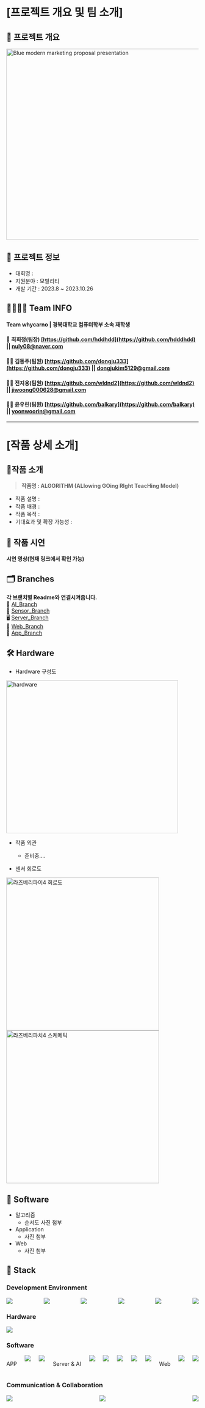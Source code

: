 <h1>[프로젝트 개요 및 팀 소개]</h1>

## 📑 프로젝트 개요
<img src="https://github.com/hdddhdd/whycarno_6043/assets/71762328/f457edc0-3fae-4625-99f3-3aa6aa0d005e" alt="Blue modern marketing proposal presentation" width="850" height="500">

## 📰 프로젝트 정보
* 대회명 :
* 지원분야 : 모빌리티
* 개발 기간 : 2023.8 ~ 2023.10.26
## 👨‍👩‍👧‍👦 Team INFO
#### Team whycarno | 경북대학교 컴퓨터학부 소속 재학생

#### 🤷 최희정(팀장) [https://github.com/hddhdd](https://github.com/hdddhdd) || [nuly08@naver.com](mailto:nuly08@naver.com)

#### 🧑‍💻 김동주(팀원) [https://github.com/dongju333](https://github.com/dongju333) || [dongjukim5129@gmail.com](mailto:dongjukim5129@gmail.com)

#### 🤷‍♀️ 전지웅(팀원) [https://github.com/wldnd2](https://github.com/wldnd2) || [jiwoong000628@gmail.com](mailto:jiwoong000628@gmail.com)

#### 🤷‍♂️ 윤우린(팀원) [https://github.com/balkary](https://github.com/balkary) || [yoonwoorin@gmail.com](mailto:yoonwoorin@gmail.com)
***
<h1>[작품 상세 소개]</h1>

## 📝작품 소개
>  **작품명 : ALGORITHM (ALlowing GOing RIght TeacHing Model)** <br/>
* 작품 설명 :<br/>
* 작품 배경 :<br/>
* 작품 목적 :<br/>
* 기대효과 및 확장 가능성 :<br/>

## 🎥 작품 시연
**시연 영상(현재 링크에서 확인 가능)**<br/>

## 🗂️ Branches
**각 브랜치별 Readme와 연결시켜줍니다.**<br/>
🧠 [AI_Branch](https://github.com/hdddhdd/whycarno_6043/blob/AI/README.md)<br/>
🔋 [Sensor_Branch](https://github.com/hdddhdd/whycarno_6043/blob/Sensor/README.md)<br/>
🖥️ [Server_Branch](https://github.com/hdddhdd/whycarno_6043/blob/Server/README.md)<br/>
📰 [Web_Branch](https://github.com/hdddhdd/whycarno_6043/blob/Web/README.md)<br/>
📱 [App_Branch](https://github.com/hdddhdd/whycarno_6043/blob/App/README.md)

## 🛠️ Hardware
* Hardware 구성도<br/>
<img src="https://github.com/hdddhdd/whycarno_6043/assets/132255829/c237c885-03d2-4d31-9113-f0bcd6592403" alt="hardware" width="450" height="400">

* 작품 외관<br/>
  * 준비중.... <br/>

* 센서 회로도<br/>
<img src="https://github.com/hdddhdd/whycarno_6043/assets/131581393/a9123a8e-dd73-4c3a-adcd-fd38dbe30324" alt="라즈베리파이4 회로도" width="400" height="400">
<img src="https://github.com/hdddhdd/whycarno_6043/assets/131581393/84999fe5-ddfa-4f05-ae01-c468e4ad5138" alt="라즈베리파치4 스케메틱" width="400" height="400">


## 🛜 Software
* 알고리즘<br/>
  * 순서도 사진 첨부
* Application<br/>
  * 사진 첨부
* Web
  * 사진 첨부

## 📑 Stack
### Development Environment
<div style="display: flex; justify-content: space-between;">
  <img src="https://img.shields.io/badge/Visual Studio Code-007ACC?style=for-the-badge&logo=Visual Studio Code&logoColor=white"/>
  <img src="https://img.shields.io/badge/WebStorm-000000?style=for-the-badge&logo=WebStorm&logoColor=white"/> 
  <img src="https://img.shields.io/badge/Android Studio-3DDC84?style=for-the-badge&logo=Android Studio&logoColor=white"/>
  <img src="https://img.shields.io/badge/Google%20Colab-F9AB00?style=for-the-badge&logo=Google%20Colab&logoColor=black">
  <img src="https://img.shields.io/badge/Firebase-FFCA28?style=for-the-badge&logo=Firebase&logoColor=black">
  <img src="https://img.shields.io/badge/Cloudtype-000000?style=for-the-badge&logo=Cloudtype&logoColor=white">
</div>

### Hardware
<div style="display: flex; justify-content: space-between;">
  <img src="https://img.shields.io/badge/Raspberry%20Pi-C51A4A?style=for-the-badge&logo=Raspberry%20Pi&logoColor=white">
</div>

### Software
<div style="display: flex; justify-content: space-between;">
  <p>APP</p>
  <img src="https://img.shields.io/badge/Flutter-02569B?style=for-the-badge&logo=Flutter&logoColor=white">
  <img src="https://img.shields.io/badge/Dart-0175C2?style=for-the-badge&logo=Dart&logoColor=white">
  <p>Server & AI</p>
  <img src="https://img.shields.io/badge/Flask-000000?style=for-the-badge&logo=flask&logoColor=white"/>
  <img src="https://img.shields.io/badge/OpenCV-5C3EE8?style=for-the-badge&logo=OpenCV&logoColor=white">
  <img src="https://img.shields.io/badge/PyTorch-EE4C2C?style=for-the-badge&logo=PyTorch&logoColor=white">
  <img src="https://img.shields.io/badge/Python-3776AB?style=for-the-badge&logo=Python&logoColor=white">
  <img src="https://img.shields.io/badge/YOLO-FFA500?style=for-the-badge&logo=YOLO&logoColor=black">
  <p>Web</p>
  <img src="https://img.shields.io/badge/React-61DAFB?style=for-the-badge&logo=React&logoColor=white">
  <img src="https://img.shields.io/badge/CSS3-1572B6?style=for-the-badge&logo=css3&logoColor=white"/>
</div>

### Communication & Collaboration
<div style="display: flex; justify-content: space-between;">
    <img src="https://img.shields.io/badge/Notion-FFFFFF?style=for-the-badge&logo=Notion&logoColor=black">
    <img src="https://img.shields.io/badge/Git-F05032?style=for-the-badge&logo=git&logoColor=white"/>
    <img src="https://img.shields.io/badge/GitHub-181717?style=for-the-badge&logo=GitHub&logoColor=white"/>
</div>
